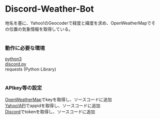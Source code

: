 # Discord-Weather-Bot
地名を基に、Yahoo!のGeocoderで経度と緯度を求め、OpenWeatherMapでその位置の気象情報を取得している。<br>
<br>
### 動作に必要な環境
[python3](https://www.python.org/downloads/)<br>
[discord.py](https://github.com/Rapptz/discord.py)<br>
requests (Python Library)<br>
<br>
### APIkey等の設定
[OpenWeatherMap](https://openweathermap.org/)でkeyを取得し、ソースコードに追加<br>
[Yahoo!API](https://e.developer.yahoo.co.jp/register)でappidを取得し、ソースコードに追加<br>
[Discord](https://discordapp.com/developers/applications/me)でtokenを取得し、ソースコードに追加<br>
